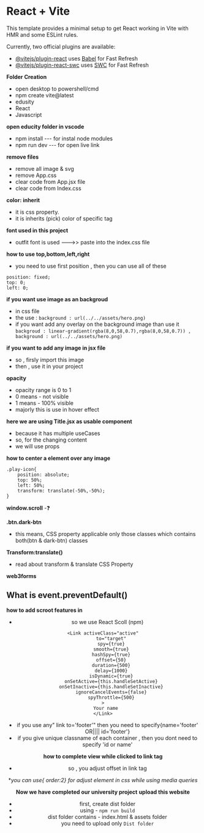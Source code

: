 # React + Vite

This template provides a minimal setup to get React working in Vite with HMR and some ESLint rules.

Currently, two official plugins are available:

- [@vitejs/plugin-react](https://github.com/vitejs/vite-plugin-react/blob/main/packages/plugin-react/README.md) uses [Babel](https://babeljs.io/) for Fast Refresh
- [@vitejs/plugin-react-swc](https://github.com/vitejs/vite-plugin-react-swc) uses [SWC](https://swc.rs/) for Fast Refresh

**Folder Creation**
- open desktop to powershell/cmd
- npm create vite@latest
- edusity
- React
- Javascript

**open educity folder in vscode**
- npm install --- for instal node modules
- npm run dev --- for open live link

**remove files**
- remove all image & svg
- remove App.css
- clear code from App.jsx file
- clear code from Index.css

**color: inherit**
- it is css property.
- it is inherits (pick) color of specific tag

**font used in this project**
- outfit font is used --->> paste into the index.css file

**how to use top,bottom,left,right**
- you need to use first position , then you can use all of these
```
position: fixed;
top: 0;
left: 0;
```

**if you want use image as an backgroud**
- in css file
- the use :
```background : url(../../assets/hero.png) ```
- if you want add any overlay on the background image than use it
``` backgroud : linear-gradient(rgba(8,0,58,0.7),rgba(8,0,58,0.7)) , background : url(../../assets/hero.png) ```

**if you want to add any image in jsx file**
- so , firsly import this image 
- then , use it in your project


**opacity**
- opacity range is 0 to 1
- 0 means - not visible
- 1 means - 100% visible
- majorly this is use in hover effect

**here we are using Title.jsx as usable component**
- because it has multiple useCases
- so, for the changing content
- we will use props


**how to center a element over any image**
```
.play-icon{
    position: absolute;
    top: 50%;
    left: 50%;
    transform: translate(-50%,-50%);
}
```


**window.scroll**
-❓

**.btn.dark-btn**
- this means, CSS property applicable only those classes which contains both(btn & dark-btn) classes

**Transform:translate()**
- read about transform & translate CSS Property

**web3forms**

**What is event.preventDefault()**
- 

**how to add scroot features in <Header/>**
- so we use React Scoll (npm)
```
<Link activeClass="active"
      to="target"
      spy={true}
      smooth={true}
      hashSpy={true}
      offset={50}
      duration={500}
      delay={1000}
      isDynamic={true}
      onSetActive={this.handleSetActive}
      onSetInactive={this.handleSetInactive}
      ignoreCancelEvents={false}
      spyThrottle={500}
>
  Your name
</Link>
```
- if you use any" link to='footer'" then you need to specify{name='footer' OR|||| id='footer'}
- if you give unique classname of each container , then you dont need to specify 'id or name'


**how to complete view while clicked to link tag**
- so , you adjust offset in link tag

**you can use{ order:2} for adjust element in css while using media queries*

**Now we have completed our university project**
**upload this website**
- first, create dist folder 
- using - `npm run build`
- dist folder contains - index.html & assets folder
- you need to upload only `Dist folder`

